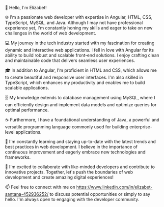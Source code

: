 👋 Hello, I'm Elizabet!

🌐 I'm a passionate web developer with expertise in Angular, HTML, CSS, TypeScript, MySQL, and Java. Although I may not have professional experience yet, I'm constantly honing my skills and eager to take on new challenges in the world of web development.

💻 My journey in the tech industry started with my fascination for creating dynamic and interactive web applications. I fell in love with Angular for its ability to build robust and scalable front-end solutions. I enjoy crafting clean and maintainable code that delivers seamless user experiences.

🎓 In addition to Angular, I'm proficient in HTML and CSS, which allows me to create beautiful and responsive user interfaces. I'm also skilled in TypeScript, which enhances my productivity and enables me to build scalable applications.

🗄️ My knowledge extends to database management using MySQL, where I can efficiently design and implement data models and optimize queries for optimal performance.

☕️ Furthermore, I have a foundational understanding of Java, a powerful and versatile programming language commonly used for building enterprise-level applications.

🌱 I'm constantly learning and staying up-to-date with the latest trends and best practices in web development. I believe in the importance of continuous improvement and eagerly embrace new technologies and frameworks.

🤝 I'm excited to collaborate with like-minded developers and contribute to innovative projects. Together, let's push the boundaries of web development and create amazing digital experiences!

📫 Feel free to connect with me on https://www.linkedin.com/in/elizabet-santana-452936252/ to discuss potential opportunities or simply to say hello. I'm always open to engaging with the developer community.
